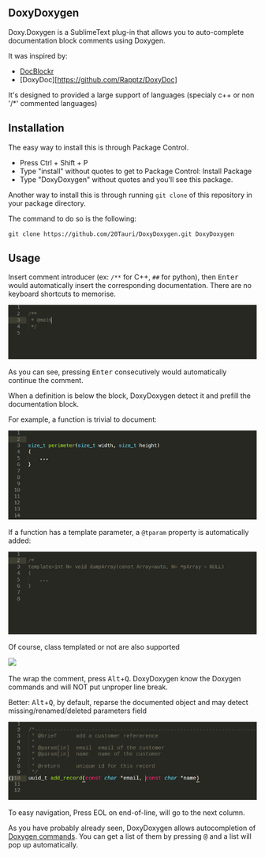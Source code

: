 ## DoxyDoxygen

Doxy.Doxygen is a SublimeText plug-in that allows you to auto-complete documentation block comments using Doxygen.

It was inspired by:
   - [DocBlockr](https://github.com/spadgos/sublime-jsdocs)
   - [DoxyDoc][https://github.com/Rapptz/DoxyDoc]

It's designed to provided a large support of languages (specialy c++ or non '/*' commented languages)

## Installation

The easy way to install this is through Package Control.

- Press Ctrl + Shift + P
- Type "install" without quotes to get to Package Control: Install Package
- Type "DoxyDoxygen" without quotes and you'll see this package.

Another way to install this is through running `git clone` of this repository in your package directory.

The command to do so is the following:

    git clone https://github.com/20Tauri/DoxyDoxygen.git DoxyDoxygen

## Usage

Insert comment introducer (ex: `/**` for C++, `##` for python), then <kbd>Enter</kbd> would automatically insert the corresponding documentation.
There are no keyboard shortcuts to memorise.

![](https://raw.githubusercontent.com/20Tauri/DoxyDoxygen/master/images/dox.gif)

As you can see, pressing <kbd>Enter</kbd> consecutively would automatically continue the comment.

When a definition is below the block, DoxyDoxygen detect it and prefill the documentation block.

For example, a function is trivial to document:

![](https://raw.githubusercontent.com/20Tauri/DoxyDoxygen/master/images/function.gif)

If a function has a template parameter, a `@tparam` property is automatically added:

![](https://raw.githubusercontent.com/20Tauri/DoxyDoxygen/master/images/template.gif)

Of course, class templated or not are also supported

![](https://raw.githubusercontent.com/20Tauri/DoxyDoxygen/master/images/templateclass.gif)

The wrap the comment, press <kbd>Alt</kbd>+<kbd>Q</kbd>.
DoxyDoxygen know the Doxygen commands and will NOT put unproper line break.

Better: <kbd>Alt</kbd>+<kbd>Q</kbd>, by default, reparse the documented object and may detect missing/renamed/deleted parameters field

![](https://raw.githubusercontent.com/20Tauri/DoxyDoxygen/master/images/reformat_advanced.gif)

To easy navigation, Press <bkd>EOL</bkd> on end-of-line, will go to the next column.

As you have probably already seen, DoxyDoxygen allows autocompletion of [Doxygen commands](http://www.stack.nl/~dimitri/doxygen/manual/commands.html). You can get a list of them by pressing <kbd>@</kbd> and a list will pop up automatically.
